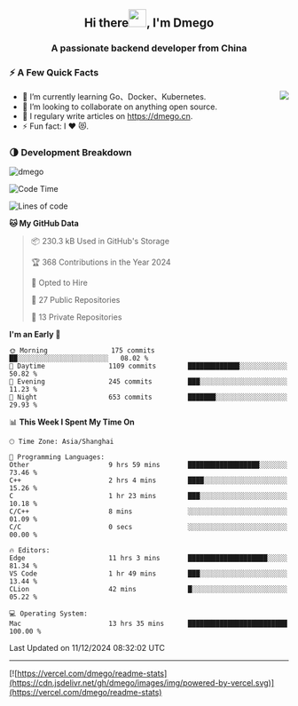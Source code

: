<h2 align="center">Hi there<img src="https://cdn.jsdelivr.net/gh/dmego/images/img/Hi.gif" height="32" />, I'm Dmego </h2>
<h3 align="center">A passionate backend developer from China</h3>

### ⚡️ A Few Quick Facts

<img align="right" src="https://readme-stats-dmego.vercel.app/api?username=dmego&show_icons=true&icon_color=1573B3&hide_title=true&text_color=718096&bg_color=00000000&hide_border=true"/>

<ul>
    <li> 🌱 I’m currently learning Go、Docker、Kubernetes.</li>
    <li> 👯 I’m looking to collaborate on anything open source.</li>
    <li> 📝 I regulary write articles on <a href="https://dmego.cn">https://dmego.cn</a>.</li>
    <li> ⚡ Fun fact: I ❤️ 😻.</li>
</ul>

### 🌗 Development Breakdown

<img src="https://komarev.com/ghpvc/?username=dmego" alt="dmego" />

<!--START_SECTION:waka-->
![Code Time](http://img.shields.io/badge/Code%20Time-3%2C156%20hrs%2044%20mins-blue)

![Lines of code](https://img.shields.io/badge/From%20Hello%20World%20I%27ve%20Written-677.4%20thousand%20lines%20of%20code-blue)

**🐱 My GitHub Data** 

> 📦 230.3 kB Used in GitHub's Storage 
 > 
> 🏆 368 Contributions in the Year 2024
 > 
> 💼 Opted to Hire
 > 
> 📜 27 Public Repositories 
 > 
> 🔑 13 Private Repositories 
 > 
**I'm an Early 🐤** 

```text
🌞 Morning                175 commits         ██░░░░░░░░░░░░░░░░░░░░░░░   08.02 % 
🌆 Daytime                1109 commits        █████████████░░░░░░░░░░░░   50.82 % 
🌃 Evening                245 commits         ███░░░░░░░░░░░░░░░░░░░░░░   11.23 % 
🌙 Night                  653 commits         ███████░░░░░░░░░░░░░░░░░░   29.93 % 
```


📊 **This Week I Spent My Time On** 

```text
🕑︎ Time Zone: Asia/Shanghai

💬 Programming Languages: 
Other                    9 hrs 59 mins       ██████████████████░░░░░░░   73.46 % 
C++                      2 hrs 4 mins        ████░░░░░░░░░░░░░░░░░░░░░   15.26 % 
C                        1 hr 23 mins        ███░░░░░░░░░░░░░░░░░░░░░░   10.18 % 
C/C++                    8 mins              ░░░░░░░░░░░░░░░░░░░░░░░░░   01.09 % 
C/C                      0 secs              ░░░░░░░░░░░░░░░░░░░░░░░░░   00.00 % 

🔥 Editors: 
Edge                     11 hrs 3 mins       ████████████████████░░░░░   81.34 % 
VS Code                  1 hr 49 mins        ███░░░░░░░░░░░░░░░░░░░░░░   13.44 % 
CLion                    42 mins             █░░░░░░░░░░░░░░░░░░░░░░░░   05.22 % 

💻 Operating System: 
Mac                      13 hrs 35 mins      █████████████████████████   100.00 % 
```


 Last Updated on 11/12/2024 08:32:02 UTC
<!--END_SECTION:waka-->

---

[![https://vercel.com/dmego/readme-stats](https://cdn.jsdelivr.net/gh/dmego/images/img/powered-by-vercel.svg)](https://vercel.com/dmego/readme-stats)

